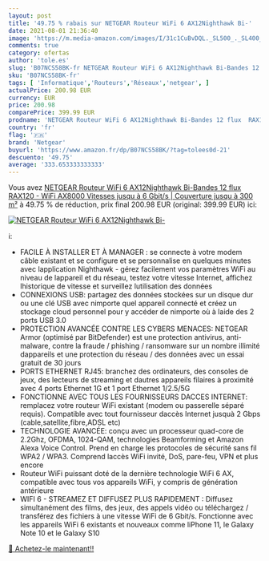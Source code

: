 ```yaml
---
layout: post
title: '49.75 % rabais sur NETGEAR Routeur WiFi 6 AX12Nighthawk Bi-'
date: 2021-08-01 21:36:40
image: 'https://m.media-amazon.com/images/I/31c1CuBvDQL._SL500_._SL400_.jpg'
comments: true
category: ofertas
author: 'tole.es'
slug: 'B07NCS58BK-fr NETGEAR Routeur WiFi 6 AX12Nighthawk Bi-Bandes 12 flux...'
sku: 'B07NCS58BK-fr'
tags: [ 'Informatique','Routeurs','Réseaux','netgear', ]
actualPrice: 200.98 EUR
currency: EUR
price: 200.98
comparePrice: 399.99 EUR
prodname: 'NETGEAR Routeur WiFi 6 AX12Nighthawk Bi-Bandes 12 flux  RAX120  - WiFi AX8000  Vitesses jusqu à 6 Gbit/s  | Couverture jusqu à 300 m²'
country: 'fr'
flag: '🇫🇷'
brand: 'Netgear'
buyurl: 'https://www.amazon.fr/dp/B07NCS58BK/?tag=tolees0d-21'
descuento: '49.75'
average: '333.653333333333'
---
```


Vous avez [NETGEAR Routeur WiFi 6 AX12Nighthawk Bi-Bandes 12 flux  RAX120  - WiFi AX8000  Vitesses jusqu à 6 Gbit/s  | Couverture jusqu à 300 m²](https://www.amazon.fr/dp/B07NCS58BK/?tag=tolees0d-21)  à  49.75 % de réduction, prix final  200.98 EUR (original: 399.99 EUR) ici:

[![NETGEAR Routeur WiFi 6 AX12Nighthawk Bi-](https://m.media-amazon.com/images/I/31c1CuBvDQL._SL500_._SL400_.jpg)](https://www.amazon.fr/dp/B07NCS58BK/?tag=tolees0d-21)

ℹ️:

- FACILE À INSTALLER ET À MANAGER : se connecte à votre modem câble existant et se configure et se personnalise en quelques minutes avec lapplication Nighthawk - gérez facilement vos paramètres WiFi au niveau de lappareil et du réseau, testez votre vitesse Internet, affichez lhistorique de vitesse et surveillez lutilisation des données
- CONNEXIONS USB: partagez des données stockées sur un disque dur ou une clé USB avec nimporte quel appareil connecté et créez un stockage cloud personnel pour y accéder de nimporte où à laide des 2 ports USB 3.0
- PROTECTION AVANCÉE CONTRE LES CYBERS MENACES: NETGEAR Armor (optimisé par BitDefender) est une protection antivirus, anti-malware, contre la fraude / phishing / ransomware sur un nombre illimité dappareils et une protection du réseau / des données avec un essai gratuit de 30 jours
- PORTS ETHERNET RJ45: branchez des ordinateurs, des consoles de jeux, des lecteurs de streaming et dautres appareils filaires à proximité avec 4 ports Ethernet 1G et 1 port Ethernet 1/2.5/5G
- FONCTIONNE AVEC TOUS LES FOURNISSEURS DACCES INTERNET: remplacez votre routeur WiFi existant (modem ou passerelle séparé requis). Compatible avec tout fournisseur daccès Internet jusquà 2 Gbps (cable,satellite,fibre,ADSL etc)
- TECHNOLOGIE AVANCÉE: conçu avec un processeur quad-core de 2.2Ghz, OFDMA, 1024-QAM, technologies Beamforming et Amazon Alexa Voice Control. Prend en charge les protocoles de sécurité sans fil WPA2 / WPA3. Comprend laccès WiFi invité, DoS, pare-feu, VPN et plus encore
- Routeur WiFi puissant doté de la dernière technologie WiFi 6 AX, compatible avec tous vos appareils WiFi, y compris de génération antérieure
- WIFI 6 - STREAMEZ ET DIFFUSEZ PLUS RAPIDEMENT : Diffusez simultanément des films, des jeux, des appels vidéo ou téléchargez / transférez des fichiers à une vitesse WiFi de 6 Gbit/s. Fonctionne avec les appareils WiFi 6 existants et nouveaux comme liPhone 11, le Galaxy Note 10 et le Galaxy S10

[🛒 Achetez-le maintenant!!](https://www.amazon.fr/dp/B07NCS58BK/?tag=tolees0d-21)
